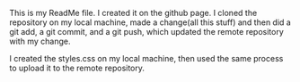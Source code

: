 This is my ReadMe file.  I created it on the github page.  I cloned the repository on my local machine, made a change(all this stuff) and then did a git add, a git commit, and a git push, which updated the remote repository with my change.

I created the styles.css on my local machine, then used the same process to upload it to the remote repository. 
